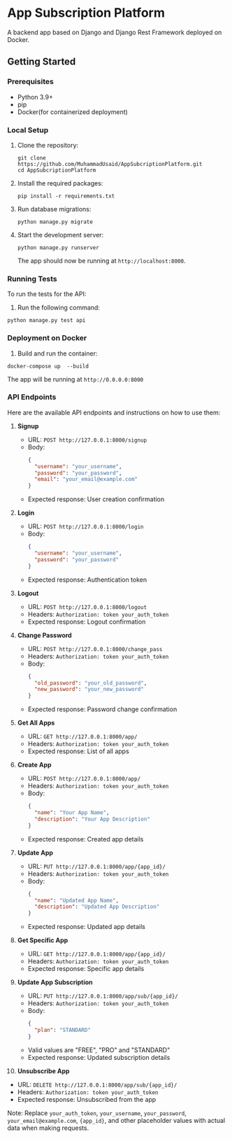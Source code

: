 # App Subscription Platform

A backend app based on Django and Django Rest Framework deployed on Docker.

## Getting Started

### Prerequisites

- Python 3.9+
- pip
- Docker(for containerized deployment)

### Local Setup

1. Clone the repository:
   ```
   git clone https://github.com/MuhammadUsaid/AppSubcriptionPlatform.git
   cd AppSubcriptionPlatform
   ```

2. Install the required packages:
   ```
   pip install -r requirements.txt
   ```

3. Run database migrations:
   ```
   python manage.py migrate
   ```

4. Start the development server:
   ```
   python manage.py runserver
   ```

   The app should now be running at `http://localhost:8000`.

### Running Tests

To run the tests for the API:

1. Run the following command:
```
python manage.py test api
```

### Deployment on Docker

1. Build and run the container:
```
docker-compose up  --build
```
The app will be running at `http://0.0.0.0:8000`


### API Endpoints

Here are the available API endpoints and instructions on how to use them:

1. **Signup**
   - URL: `POST http://127.0.0.1:8000/signup`
   - Body: 
     ```json
     {
       "username": "your_username",
       "password": "your_password",
       "email": "your_email@example.com"
     }
     ```
   - Expected response: User creation confirmation

2. **Login**
   - URL: `POST http://127.0.0.1:8000/login`
   - Body:
     ```json
     {
       "username": "your_username",
       "password": "your_password"
     }
     ```
   - Expected response: Authentication token

3. **Logout**
   - URL: `POST http://127.0.0.1:8000/logout`
   - Headers: `Authorization: token your_auth_token`
   - Expected response: Logout confirmation

4. **Change Password**
   - URL: `POST http://127.0.0.1:8000/change_pass`
   - Headers: `Authorization: token your_auth_token`
   - Body:
     ```json
     {
       "old_password": "your_old_password",
       "new_password": "your_new_password"
     }
     ```
   - Expected response: Password change confirmation

5. **Get All Apps**
   - URL: `GET http://127.0.0.1:8000/app/`
   - Headers: `Authorization: token your_auth_token`
   - Expected response: List of all apps

6. **Create App**
   - URL: `POST http://127.0.0.1:8000/app/`
   - Headers: `Authorization: token your_auth_token`
   - Body:
     ```json
     {
       "name": "Your App Name",
       "description": "Your App Description"
     }
     ```
   - Expected response: Created app details

7. **Update App**
   - URL: `PUT http://127.0.0.1:8000/app/{app_id}/`
   - Headers: `Authorization: token your_auth_token`
   - Body:
     ```json
     {
       "name": "Updated App Name",
       "description": "Updated App Description"
     }
     ```
   - Expected response: Updated app details

8. **Get Specific App**
   - URL: `GET http://127.0.0.1:8000/app/{app_id}/`
   - Headers: `Authorization: token your_auth_token`
   - Expected response: Specific app details

9. **Update App Subscription**
   - URL: `PUT http://127.0.0.1:8000/app/sub/{app_id}/`
   - Headers: `Authorization: token your_auth_token`
   - Body:
     ```json
     {
       "plan": "STANDARD"
     }
     ```
   - Valid values are "FREE", "PRO" and "STANDARD"
   - Expected response: Updated subscription details
10. **Unsubscribe App**
   - URL: `DELETE http://127.0.0.1:8000/app/sub/{app_id}/`
   - Headers: `Authorization: token your_auth_token`
   - Expected response: Unsubscribed from the app

Note: Replace `your_auth_token`, `your_username`, `your_password`, `your_email@example.com`, `{app_id}`, and other placeholder values with actual data when making requests.

